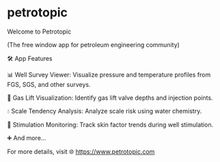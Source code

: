 # petrotopic

Welcome to Petrotopic

(The free window app for petroleum engineering community)

🛠️ App Features

📊 Well Survey Viewer: Visualize pressure and temperature profiles from FGS, SGS, and other surveys.

🎯 Gas Lift Visualization: Identify gas lift valve depths and injection points.

💧 Scale Tendency Analysis: Analyze scale risk using water chemistry.

🔧 Stimulation Monitoring: Track skin factor trends during well stimulation.

➕ And more…

For more details, visit 🌐 https://www.petrotopic.com
